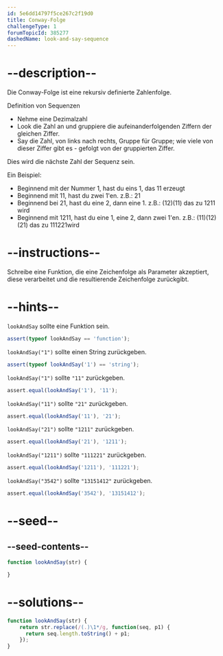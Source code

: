 ```yaml
---
id: 5e6dd14797f5ce267c2f19d0
title: Conway-Folge
challengeType: 1
forumTopicId: 385277
dashedName: look-and-say-sequence
---
```


# --description--

Die Conway-Folge ist eine rekursiv definierte Zahlenfolge.

Definition von Sequenzen

<ul><li>Nehme eine Dezimalzahl</li>
<li><span>Look</span> die Zahl an und gruppiere die aufeinanderfolgenden Ziffern der gleichen Ziffer.</li>
<li><span>Say</span> die Zahl, von links nach rechts, Gruppe für Gruppe; wie viele von dieser Ziffer gibt es - gefolgt von der gruppierten Ziffer.</li></ul><span> Dies wird die nächste Zahl der Sequenz sein.</span>

Ein Beispiel:

<ul><li>Beginnend mit der Nummer 1, hast du <span>eins</span> 1, das 11 erzeugt</li>
<li>Beginnend mit 11, hast du <span>zwei</span> 1'en. z.B.: 21</li>
<li>Beginnend bei 21, hast du <span>eine</span> 2, dann <span>eine</span> 1. z.B.: (12)(11) das zu 1211 wird</li>
<li>Beginnend mit 1211, hast du <span>eine</span> 1, <span>eine</span> 2, dann <span>zwei</span> 1'en. z.B.: (11)(12)(21) das zu 111221wird</li></ul>

# --instructions--

Schreibe eine Funktion, die eine Zeichenfolge als Parameter akzeptiert, diese verarbeitet und die resultierende Zeichenfolge zurückgibt.

# --hints--

`lookAndSay` sollte eine Funktion sein.

```js
assert(typeof lookAndSay == 'function');
```

`lookAndSay("1")` sollte einen String zurückgeben.

```js
assert(typeof lookAndSay('1') == 'string');
```

`lookAndSay("1")` sollte `"11"` zurückgeben.

```js
assert.equal(lookAndSay('1'), '11');
```

`lookAndSay("11")` sollte `"21"` zurückgeben.

```js
assert.equal(lookAndSay('11'), '21');
```

`lookAndSay("21")` sollte `"1211"` zurückgeben.

```js
assert.equal(lookAndSay('21'), '1211');
```

`lookAndSay("1211")` sollte `"111221"` zurückgeben.

```js
assert.equal(lookAndSay('1211'), '111221');
```

`lookAndSay("3542")` sollte `"13151412"` zurückgeben.

```js
assert.equal(lookAndSay('3542'), '13151412');
```

# --seed--

## --seed-contents--

```js
function lookAndSay(str) {

}
```

# --solutions--

```js
function lookAndSay(str) {
    return str.replace(/(.)\1*/g, function(seq, p1) {
      return seq.length.toString() + p1;
    });
}
```
